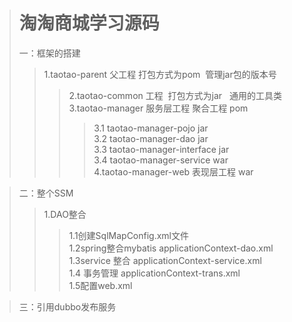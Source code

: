 ># 淘淘商城学习源码
>一：框架的搭建</br>
>>1.taotao-parent 父工程 打包方式为pom  管理jar包的版本号</br>
>>>2.taotao-common 工程  打包方式为jar   通用的工具类</br>
>>>3.taotao-manager 服务层工程 聚合工程 pom </br>
>>>>3.1 taotao-manager-pojo  jar</br>
>>>>3.2 taotao-manager-dao  jar</br>
>>>>3.3 taotao-manager-interface jar</br>
>>>>3.4 taotao-manager-service war</br>
>>>4.taotao-manager-web 表现层工程 war</br>

>二：整个SSM
>>1.DAO整合</br>
>>>1.1创建SqlMapConfig.xml文件</br>
>>>1.2spring整合mybatis    applicationContext-dao.xml</br>
>>>1.3service 整合    applicationContext-service.xml</br>
>>>1.4 事务管理   applicationContext-trans.xml</br>
>>>1.5配置web.xml</br>

>三：引用dubbo发布服务


